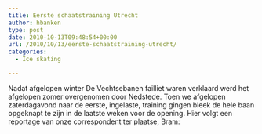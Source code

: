 ```yaml
---
title: Eerste schaatstraining Utrecht
author: hbanken
type: post
date: 2010-10-13T09:48:54+00:00
url: /2010/10/13/eerste-schaatstraining-utrecht/
categories:
  - Ice skating

---
```

Nadat afgelopen winter De Vechtsebanen failliet waren verklaard werd het afgelopen zomer overgenomen door Nedstede. Toen we afgelopen zaterdagavond naar de eerste, ingelaste, training gingen bleek de hele baan opgeknapt te zijn in de laatste weken voor de opening. Hier volgt een reportage van onze correspondent ter plaatse, Bram: